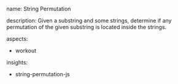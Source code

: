 name: String Permutation

description: Given a substring and some strings, determine if any permutation of the given substring is located inside the strings.

aspects:
  - workout

insights:
  - string-permutation-js